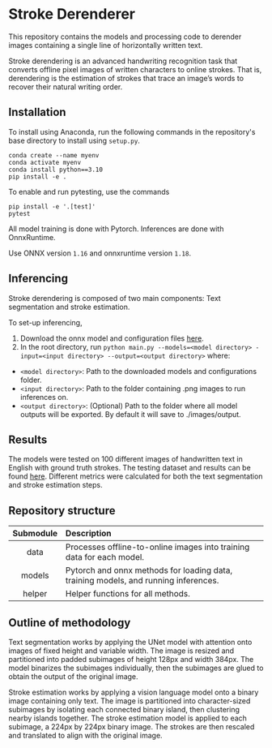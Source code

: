# Stroke Derenderer

This repository contains the models and processing code to derender images containing a single line of horizontally written text.

Stroke derendering is an advanced handwriting recognition task that converts offline pixel images of written characters to online strokes. That is, derendering is the estimation of strokes that trace an image’s words to recover their natural writing order.

## Installation

To install using Anaconda, run the following commands in the repository's base directory to install using `setup.py`.

```
conda create --name myenv
conda activate myenv
conda install python==3.10
pip install -e .
```

To enable and run pytesting, use the commands
```
pip install -e '.[test]'
pytest
```

All model training is done with Pytorch. Inferences are done with OnnxRuntime.

Use ONNX version `1.16` and onnxruntime version `1.18`.

## Inferencing

Stroke derendering is composed of two main components: Text segmentation and stroke estimation.

To set-up inferencing,
1. Download the onnx model and configuration files [here](https://drive.google.com/drive/folders/1XbTwFgEDDENve8XuwkHnIYvpSqTnpGTS?usp=drive_link).
2. In the root directory, run `python main.py --models=<model directory> -input=<input directory> --output=<output directory>` where:

- `<model directory>`: Path to the downloaded models and configurations folder.
- `<input directory>`: Path to the folder containing .png images to run inferences on.
- `<output directory>`: (Optional) Path to the folder where all model outputs will be exported. By default it will save to ./images/output.

## Results

The models were tested on 100 different images of handwritten text in English with ground truth strokes. The testing dataset and results can be found [here](LINK). Different metrics were calculated for both the text segmentation and stroke estimation steps.

## Repository structure

Submodule | Description
:--------:|:-----------
data | Processes offline-to-online images into training data for each model.
models | Pytorch and onnx methods for loading data, training models, and running inferences.
helper | Helper functions for all methods.

##  Outline of methodology

Text segmentation works by applying the UNet model with attention onto images of fixed height and variable width.
The image is resized and partitioned into padded subimages of height 128px and width 384px. The model binarizes the subimages individually, then the subimages are glued to obtain the output of the original image.

Stroke estimation works by applying a vision language model onto a binary image containing only text. The image is partitioned into character-sized subimages by isolating each connected binary island, then clustering nearby islands together. The stroke estimation model is applied to each subimage, a 224px by 224px binary image. The strokes are then rescaled and translated to align with the original image.